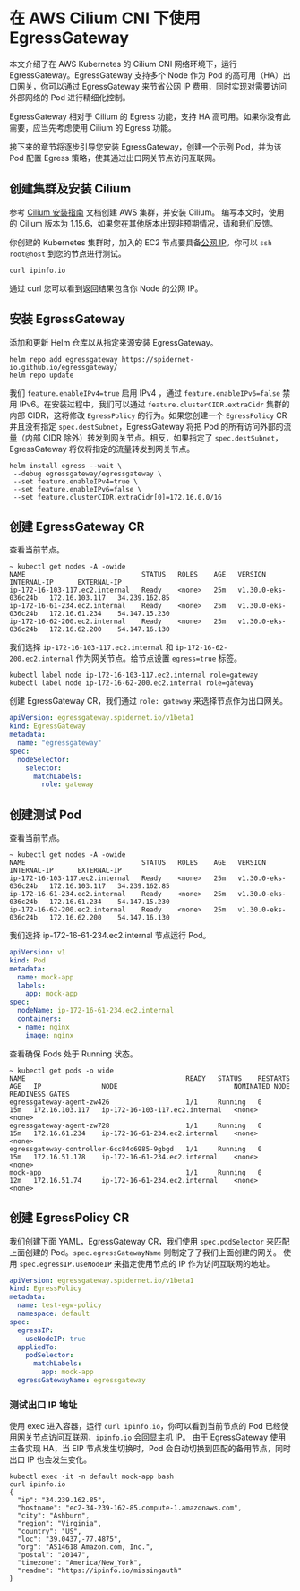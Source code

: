 # 在 AWS Cilium CNI 下使用 EgressGateway

本文介绍了在 AWS Kubernetes 的 Cilium CNI 网络环境下，运行 EgressGateway。EgressGateway 支持多个 Node 作为 Pod 的高可用（HA）出口网关，你可以通过 EgressGateway 来节省公网 IP 费用，同时实现对需要访问外部网络的 Pod 进行精细化控制。

EgressGateway 相对于 Cilium 的 Egress 功能，支持 HA 高可用。如果你没有此需要，应当先考虑使用 Cilium 的 Egress 功能。

接下来的章节将逐步引导您安装 EgressGateway，创建一个示例 Pod，并为该 Pod 配置 Egress 策略，使其通过出口网关节点访问互联网。

## 创建集群及安装 Cilium

参考 [Cilium 安装指南](https://docs.cilium.io/en/stable/gettingstarted/k8s-install-default) 文档创建 AWS 集群，并安装 Cilium。 编写本文时，使用的 Cilium 版本为 1.15.6，如果您在其他版本出现非预期情况，请和我们反馈。

你创建的 Kubernetes 集群时，加入的 EC2 节点要具备[公网 IP](https://docs.aws.amazon.com/AWSEC2/latest/UserGuide/using-instance-addressing.html)。你可以 `ssh root@host` 到您的节点进行测试。

```shell
curl ipinfo.io
```

通过 curl 您可以看到返回结果包含你 Node 的公网 IP。

## 安装 EgressGateway

添加和更新 Helm 仓库以从指定来源安装 EgressGateway。

```shell
helm repo add egressgateway https://spidernet-io.github.io/egressgateway/
helm repo update
```

我们  `feature.enableIPv4=true` 启用 IPv4 ，通过 `feature.enableIPv6=false` 禁用 IPv6。在安装过程中，我们可以通过 ``feature.clusterCIDR.extraCidr`` 集群的内部 CIDR，这将修改 `EgressPolicy` 的行为。如果您创建一个 `EgressPolicy` CR 并且没有指定 `spec.destSubnet`，EgressGateway 将把 Pod 的所有访问外部的流量（内部 CIDR 除外）转发到网关节点。相反，如果指定了 `spec.destSubnet`，EgressGateway 将仅将指定的流量转发到网关节点。

```shell
helm install egress --wait \
 --debug egressgateway/egressgateway \
 --set feature.enableIPv4=true \
 --set feature.enableIPv6=false \
 --set feature.clusterCIDR.extraCidr[0]=172.16.0.0/16
```

## 创建 EgressGateway CR

查看当前节点。

```shell
~ kubectl get nodes -A -owide
NAME                             STATUS   ROLES    AGE   VERSION               INTERNAL-IP      EXTERNAL-IP                         
ip-172-16-103-117.ec2.internal   Ready    <none>   25m   v1.30.0-eks-036c24b   172.16.103.117   34.239.162.85  
ip-172-16-61-234.ec2.internal    Ready    <none>   25m   v1.30.0-eks-036c24b   172.16.61.234    54.147.15.230
ip-172-16-62-200.ec2.internal    Ready    <none>   25m   v1.30.0-eks-036c24b   172.16.62.200    54.147.16.130  
```

我们选择 `ip-172-16-103-117.ec2.internal` 和 `ip-172-16-62-200.ec2.internal` 作为网关节点。给节点设置 `egress=true` 标签。

```shell
kubectl label node ip-172-16-103-117.ec2.internal role=gateway
kubectl label node ip-172-16-62-200.ec2.internal role=gateway
```

创建 EgressGateway CR，我们通过 `role: gateway` 来选择节点作为出口网关。

```yaml
apiVersion: egressgateway.spidernet.io/v1beta1
kind: EgressGateway
metadata:
  name: "egressgateway"
spec:
  nodeSelector:
    selector:
      matchLabels:
        role: gateway
```

## 创建测试 Pod

查看当前节点。

```shell
~ kubectl get nodes -A -owide
NAME                             STATUS   ROLES    AGE   VERSION               INTERNAL-IP      EXTERNAL-IP                         
ip-172-16-103-117.ec2.internal   Ready    <none>   25m   v1.30.0-eks-036c24b   172.16.103.117   34.239.162.85  
ip-172-16-61-234.ec2.internal    Ready    <none>   25m   v1.30.0-eks-036c24b   172.16.61.234    54.147.15.230
ip-172-16-62-200.ec2.internal    Ready    <none>   25m   v1.30.0-eks-036c24b   172.16.62.200    54.147.16.130  
```

我们选择 ip-172-16-61-234.ec2.internal 节点运行 Pod。

```yaml
apiVersion: v1
kind: Pod
metadata:
  name: mock-app
  labels:
    app: mock-app
spec:
  nodeName: ip-172-16-61-234.ec2.internal
  containers:
  - name: nginx
    image: nginx
```

查看确保 Pods 处于 Running 状态。

```shell
~ kubectl get pods -o wide
NAME                                        READY   STATUS    RESTARTS   AGE   IP               NODE                             NOMINATED NODE   READINESS GATES
egressgateway-agent-zw426                   1/1     Running   0          15m   172.16.103.117   ip-172-16-103-117.ec2.internal   <none>           <none>
egressgateway-agent-zw728                   1/1     Running   0          15m   172.16.61.234    ip-172-16-61-234.ec2.internal    <none>           <none>
egressgateway-controller-6cc84c6985-9gbgd   1/1     Running   0          15m   172.16.51.178    ip-172-16-61-234.ec2.internal    <none>           <none>
mock-app                                    1/1     Running   0          12m   172.16.51.74     ip-172-16-61-234.ec2.internal    <none>           <none>
```

## 创建 EgressPolicy CR

我们创建下面 YAML，EgressGateway CR，我们使用 `spec.podSelector` 来匹配上面创建的 Pod。`spec.egressGatewayName` 则制定了了我们上面创建的网关。
使用 `spec.egressIP.useNodeIP` 来指定使用节点的 IP 作为访问互联网的地址。

```yaml
apiVersion: egressgateway.spidernet.io/v1beta1
kind: EgressPolicy
metadata:
  name: test-egw-policy
  namespace: default
spec:
  egressIP:
    useNodeIP: true
  appliedTo:
    podSelector:
      matchLabels:
        app: mock-app
  egressGatewayName: egressgateway
```

### 测试出口 IP 地址

使用 exec 进入容器，运行 `curl ipinfo.io`，你可以看到当前节点的 Pod 已经使用网关节点访问互联网，`ipinfo.io` 会回显主机 IP。
由于 EgressGateway 使用主备实现 HA，当 EIP 节点发生切换时，Pod 会自动切换到匹配的备用节点，同时出口 IP 也会发生变化。

```shell
kubectl exec -it -n default mock-app bash
curl ipinfo.io
{
  "ip": "34.239.162.85",
  "hostname": "ec2-34-239-162-85.compute-1.amazonaws.com",
  "city": "Ashburn",
  "region": "Virginia",
  "country": "US",
  "loc": "39.0437,-77.4875",
  "org": "AS14618 Amazon.com, Inc.",
  "postal": "20147",
  "timezone": "America/New_York",
  "readme": "https://ipinfo.io/missingauth"
}
```